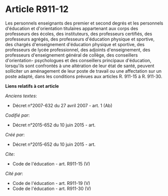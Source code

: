 # Article R911-12

Les personnels enseignants des premier et second degrés et les personnels d'éducation et d'orientation titulaires appartenant
aux corps des professeurs des écoles, des instituteurs, des professeurs certifiés, des professeurs agrégés, des professeurs
d'éducation physique et sportive, des chargés d'enseignement d'éducation physique et sportive, des professeurs de lycée
professionnel, des adjoints d'enseignement, des professeurs d'enseignement général de collège, des conseillers d'orientation-
psychologues et des conseillers principaux d'éducation, lorsqu'ils sont confrontés à une altération de leur état de santé,
peuvent solliciter un aménagement de leur poste de travail ou une affectation sur un poste adapté, dans les conditions
prévues aux articles R. 911-15 à R. 911-30.

**Liens relatifs à cet article**

_Anciens textes_:

  - Décret n°2007-632 du 27 avril 2007 - art. 1 (Ab)

_Codifié par_:

  - Décret n°2015-652 du 10 juin 2015 - art.

_Créé par_:

  - Décret n°2015-652 du 10 juin 2015 - art.

_Cite_:

  - Code de l'éducation - art. R911-15 (V)

_Cité par_:

  - Code de l'éducation - art. R911-19 (V)
  - Code de l'éducation - art. R911-30 (V)
